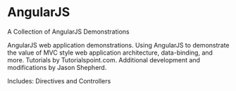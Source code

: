 # AngularJS
A Collection of AngularJS Demonstrations

AngularJS web application demonstrations. Using AngularJS to demonstrate the value of MVC style web application architecture, data-binding, and more. Tutorials by Tutorialspoint.com. Additional development and modifications by Jason Shepherd.

Includes:
Directives and Controllers
